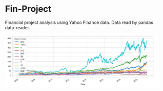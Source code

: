 # Fin-Project
Financial project analysis using Yahoo Finance data.
Data read by pandas data-reader.

![Stock Chart!](stock.PNG "Stock Chart")

